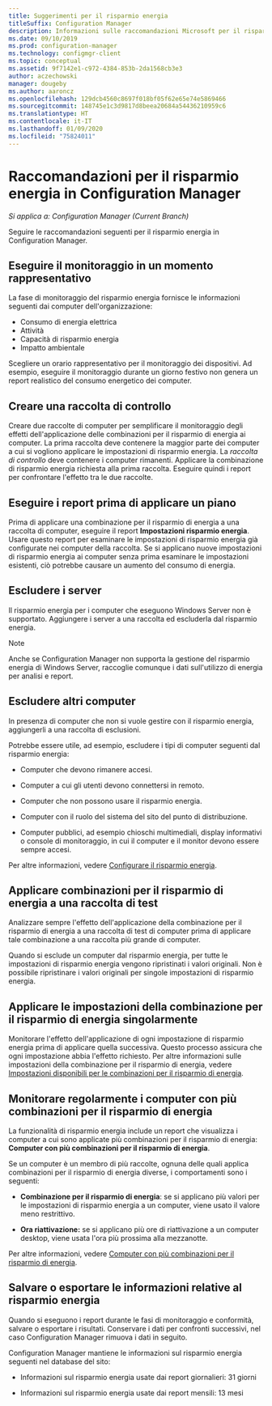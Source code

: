 ```yaml
---
title: Suggerimenti per il risparmio energia
titleSuffix: Configuration Manager
description: Informazioni sulle raccomandazioni Microsoft per il risparmio energia in Configuration Manager.
ms.date: 09/10/2019
ms.prod: configuration-manager
ms.technology: configmgr-client
ms.topic: conceptual
ms.assetid: 9f7142e1-c972-4384-853b-2da1568cb3e3
author: aczechowski
manager: dougeby
ms.author: aaroncz
ms.openlocfilehash: 129dcb4560c8697f018bf05f62e65e74e5869466
ms.sourcegitcommit: 148745e1c3d9817d8beea20684a54436210959c6
ms.translationtype: HT
ms.contentlocale: it-IT
ms.lasthandoff: 01/09/2020
ms.locfileid: "75824011"
---
```

# <a name="recommendations-for-power-management-in-configuration-manager"></a>Raccomandazioni per il risparmio energia in Configuration Manager

*Si applica a: Configuration Manager (Current Branch)*

Seguire le raccomandazioni seguenti per il risparmio energia in Configuration Manager.  

## <a name="monitor-at-a-representative-time"></a>Eseguire il monitoraggio in un momento rappresentativo

La fase di monitoraggio del risparmio energia fornisce le informazioni seguenti dai computer dell'organizzazione:

- Consumo di energia elettrica
- Attività
- Capacità di risparmio energia
- Impatto ambientale

Scegliere un orario rappresentativo per il monitoraggio dei dispositivi. Ad esempio, eseguire il monitoraggio durante un giorno festivo non genera un report realistico del consumo energetico dei computer.

## <a name="create-a-control-collection"></a>Creare una raccolta di controllo

Creare due raccolte di computer per semplificare il monitoraggio degli effetti dell'applicazione delle combinazioni per il risparmio di energia ai computer. La prima raccolta deve contenere la maggior parte dei computer a cui si vogliono applicare le impostazioni di risparmio energia. La *raccolta di controllo* deve contenere i computer rimanenti. Applicare la combinazione di risparmio energia richiesta alla prima raccolta. Eseguire quindi i report per confrontare l'effetto tra le due raccolte.  

## <a name="run-reports-before-you-apply-a-plan"></a>Eseguire i report prima di applicare un piano

Prima di applicare una combinazione per il risparmio di energia a una raccolta di computer, eseguire il report **Impostazioni risparmio energia**. Usare questo report per esaminare le impostazioni di risparmio energia già configurate nei computer della raccolta. Se si applicano nuove impostazioni di risparmio energia ai computer senza prima esaminare le impostazioni esistenti, ciò potrebbe causare un aumento del consumo di energia.  

## <a name="exclude-servers"></a>Escludere i server

Il risparmio energia per i computer che eseguono Windows Server non è supportato. Aggiungere i server a una raccolta ed escluderla dal risparmio energia.  

> [!NOTE]
> Anche se Configuration Manager non supporta la gestione del risparmio energia di Windows Server, raccoglie comunque i dati sull'utilizzo di energia per analisi e report.

## <a name="exclude-other-computers"></a>Escludere altri computer

In presenza di computer che non si vuole gestire con il risparmio energia, aggiungerli a una raccolta di esclusioni.  

Potrebbe essere utile, ad esempio, escludere i tipi di computer seguenti dal risparmio energia:

- Computer che devono rimanere accesi.  

- Computer a cui gli utenti devono connettersi in remoto.  

- Computer che non possono usare il risparmio energia.  

- Computer con il ruolo del sistema del sito del punto di distribuzione.  

- Computer pubblici, ad esempio chioschi multimediali, display informativi o console di monitoraggio, in cui il computer e il monitor devono essere sempre accesi.  

Per altre informazioni, vedere [Configurare il risparmio energia](/sccm/core/clients/manage/power/configuring-power-management).  

## <a name="apply-power-plans-to-a-test-collection"></a>Applicare combinazioni per il risparmio di energia a una raccolta di test

Analizzare sempre l'effetto dell'applicazione della combinazione per il risparmio di energia a una raccolta di test di computer prima di applicare tale combinazione a una raccolta più grande di computer.  

Quando si esclude un computer dal risparmio energia, per tutte le impostazioni di risparmio energia vengono ripristinati i valori originali. Non è possibile ripristinare i valori originali per singole impostazioni di risparmio energia.  

## <a name="apply-power-plan-settings-individually"></a>Applicare le impostazioni della combinazione per il risparmio di energia singolarmente

Monitorare l'effetto dell'applicazione di ogni impostazione di risparmio energia prima di applicare quella successiva. Questo processo assicura che ogni impostazione abbia l'effetto richiesto. Per altre informazioni sulle impostazioni della combinazione per il risparmio di energia, vedere [Impostazioni disponibili per le combinazioni per il risparmio di energia](/sccm/core/clients/manage/power/create-and-apply-power-plans#BKMK_Plans).  

## <a name="regularly-monitor-computers-for-multiple-power-plans"></a>Monitorare regolarmente i computer con più combinazioni per il risparmio di energia

La funzionalità di risparmio energia include un report che visualizza i computer a cui sono applicate più combinazioni per il risparmio di energia: **Computer con più combinazioni per il risparmio di energia**.

Se un computer è un membro di più raccolte, ognuna delle quali applica combinazioni per il risparmio di energia diverse, i comportamenti sono i seguenti:  

- **Combinazione per il risparmio di energia**: se si applicano più valori per le impostazioni di risparmio energia a un computer, viene usato il valore meno restrittivo.  

- **Ora riattivazione:** se si applicano più ore di riattivazione a un computer desktop, viene usata l'ora più prossima alla mezzanotte.  

Per altre informazioni, vedere [Computer con più combinazioni per il risparmio di energia](/sccm/core/clients/manage/power/monitor-and-plan-for-power-management#BKMK_Multiple).  

## <a name="save-or-export-power-management-information"></a>Salvare o esportare le informazioni relative al risparmio energia

Quando si eseguono i report durante le fasi di monitoraggio e conformità, salvare o esportare i risultati. Conservare i dati per confronti successivi, nel caso Configuration Manager rimuova i dati in seguito.  

Configuration Manager mantiene le informazioni sul risparmio energia seguenti nel database del sito:

- Informazioni sul risparmio energia usate dai report giornalieri: 31 giorni

- Informazioni sul risparmio energia usate dai report mensili: 13 mesi
